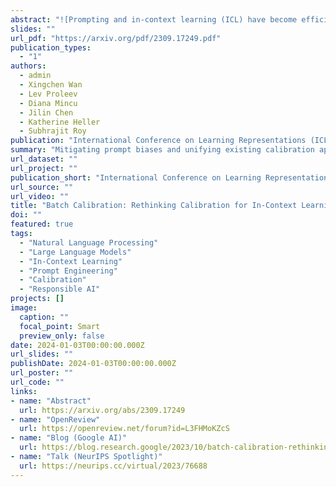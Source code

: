 ```yaml
---
abstract: "![Prompting and in-context learning (ICL) have become efficient learning paradigms for large language models (LLMs). However, LLMs suffer from prompt brittleness and various bias factors in the prompt, including but not limited to the formatting, the choice verbalizers, and the ICL examples. To address this problem that results in unexpected performance degradation, calibration methods have been developed to mitigate the effects of these biases while recovering LLM performance. In this work, we first conduct a systematic analysis of the existing calibration methods, where we both provide a unified view and reveal the failure cases. Inspired by these analyses, we propose Batch Calibration (BC), a simple yet intuitive method that controls the contextual bias from the batched input, unifies various prior approaches and effectively addresses the aforementioned issues. BC is zero-shot, inference-only, and incurs negligible additional costs. In the few-shot setup, we further extend BC to allow it to learn the contextual bias from labeled data. We validate the effectiveness of BC with PaLM 2-(S, M, L) and CLIP models and demonstrate state-of-the-art performance over previous calibration baselines across more than 10 natural language understanding and image classification tasks.](featured_animation.gif)"
slides: ""
url_pdf: "https://arxiv.org/pdf/2309.17249.pdf"
publication_types:
  - "1"
authors:
  - admin
  - Xingchen Wan
  - Lev Proleev
  - Diana Mincu
  - Jilin Chen
  - Katherine Heller
  - Subhrajit Roy
publication: "International Conference on Learning Representations (ICLR)"
summary: "Mitigating prompt biases and unifying existing calibration approaches without labeled data."
url_dataset: ""
url_project: ""
publication_short: "International Conference on Learning Representations (ICLR)"
url_source: ""
url_video: ""
title: "Batch Calibration: Rethinking Calibration for In-Context Learning and Prompt Engineering"
doi: ""
featured: true
tags: 
  - "Natural Language Processing"
  - "Large Language Models"
  - "In-Context Learning"
  - "Prompt Engineering"
  - "Calibration"
  - "Responsible AI"
projects: []
image:
  caption: ""
  focal_point: Smart
  preview_only: false
date: 2024-01-03T00:00:00.000Z
url_slides: ""
publishDate: 2024-01-03T00:00:00.000Z
url_poster: ""
url_code: ""
links:
- name: "Abstract"
  url: https://arxiv.org/abs/2309.17249
- name: "OpenReview"
  url: https://openreview.net/forum?id=L3FHMoKZcS
- name: "Blog (Google AI)"
  url: https://blog.research.google/2023/10/batch-calibration-rethinking.html
- name: "Talk (NeurIPS Spotlight)"
  url: https://neurips.cc/virtual/2023/76688
---
```

